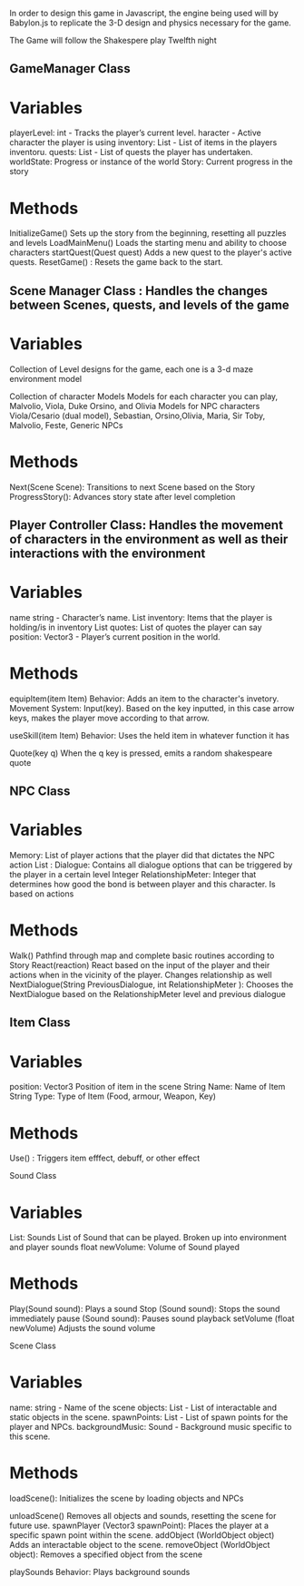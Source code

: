 In order to design this game in Javascript, the engine being used will by Babylon.js to replicate the 3-D design and physics necessary for the game.

The Game will follow the Shakespere play Twelfth night


## GameManager Class
# Variables
playerLevel: int - Tracks the player’s current level.
haracter - Active character the player is using
inventory: List<Item> - List of items in the players inventoru.
quests: List<Quest> - List of quests the player has undertaken.
worldState: Progress or instance of the world
Story: Current progress in the story


# Methods
InitializeGame()
Sets up the story from the beginning, resetting all puzzles and levels
LoadMainMenu()
Loads the starting menu and ability to choose characters
startQuest(Quest quest) Adds a new quest to the player's active quests.
ResetGame() : Resets the game back to the start.


## Scene Manager Class : Handles the changes between Scenes, quests, and levels of the game
# Variables
Collection of Level designs for the game, each one is a 3-d maze environment model

Collection of character Models
Models for each character you can play, Malvolio, Viola, Duke Orsino, and Olivia
Models for NPC characters Viola/Cesario (dual model), Sebastian, Orsino,Olivia, Maria, Sir Toby, Malvolio, Feste, Generic NPCs

# Methods
Next(Scene Scene): Transitions to next Scene based on the Story
ProgressStory(): Advances story state after level completion

## Player Controller Class: Handles the movement of characters in the environment as well as their interactions with the environment

# Variables
name string - Character’s name.
List<Item> inventory: Items that the player is holding/is in inventory
List<Strings> quotes: List of quotes the player can say
position: Vector3 - Player’s current position in the world.


# Methods
equipItem(item Item)
Behavior: Adds an item to the character's invetory.
Movement System: Input(key). Based on the key inputted, in this case arrow keys, makes the player move according to that arrow.

useSkill(item Item)
Behavior: Uses the held item in whatever function it has

Quote(key q)
When the q key is pressed, emits a random shakespeare quote

## NPC Class

# Variables
<List> Memory: List of player actions that the player did that dictates the NPC action
List <String>: Dialogue: Contains all dialogue options that can be triggered by the player in a certain level
Integer  RelationshipMeter: Integer that determines how good the bond is between player and this character. Is based on actions

# Methods
Walk() Pathfind through map and complete basic routines according to Story
React(reaction) React based on the input of the player and their actions when in the vicinity of the player. Changes relationship as well
NextDialogue(String PreviousDialogue, int RelationshipMeter ): Chooses the NextDialogue based on the RelationshipMeter level and previous dialogue


## Item Class
# Variables
position: Vector3 Position of item in the scene
String Name: Name of Item
String Type: Type of Item (Food, armour, Weapon, Key)
# Methods
Use() : Triggers item efffect, debuff, or other effect

Sound Class
# Variables
List: Sounds<List> List of Sound that can be played. Broken up into environment and player sounds
float newVolume: Volume of Sound played
# Methods
Play(Sound sound): Plays a sound
Stop (Sound sound): Stops the sound immediately
pause (Sound sound): Pauses sound playback
setVolume (float newVolume) Adjusts the sound volume


Scene Class
# Variables
name: string - Name of the scene 
objects: List<WorldObject> - List of interactable and static objects in the scene.
spawnPoints: List<Vector3> - List of spawn points for the player and NPCs.
backgroundMusic: Sound - Background music specific to this scene.
# Methods
loadScene(): Initializes the scene by loading objects and NPCs

unloadScene() Removes all objects and sounds, resetting the scene for future use.
spawnPlayer (Vector3 spawnPoint): Places the player at a specific spawn point within the scene.
addObject (WorldObject object) Adds an interactable object to the scene.
removeObject (WorldObject object): Removes a specified object from the scene

playSounds
Behavior: Plays background sounds 


